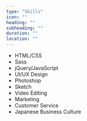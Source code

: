 ```yaml
---
type: "Skills"
icon: ""
heading: ""
subheading: ""
duration: ""
location: ""
---
```


* HTML/CSS
* Sass
* jQuery/JavaScript
* UI/UX Design
* Photoshop
* Sketch
* Video Editing
* Marketing
* Customer Service
* Japanese Business Culture
